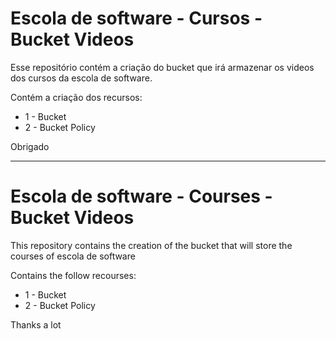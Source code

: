 # Escola de software - Cursos - Bucket Videos

Esse repositório contém a criação do bucket que irá armazenar os videos dos cursos da escola de software.

Contém a criação dos recursos:
- 1 - Bucket
- 2 - Bucket Policy

Obrigado

<hr/>

# Escola de software - Courses - Bucket Videos

This repository contains the creation of the bucket that will store the courses of escola de software

Contains the follow recourses:
- 1 - Bucket
- 2 - Bucket Policy

Thanks a lot